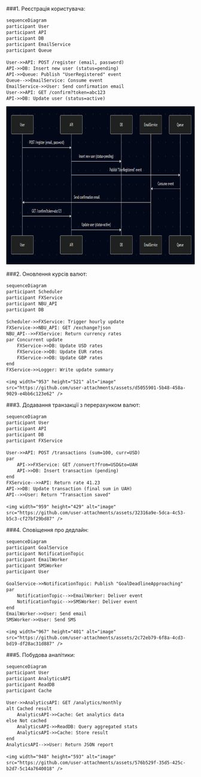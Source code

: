 ###1. Реєстрація користувача:

    sequenceDiagram
    participant User
    participant API
    participant DB
    participant EmailService
    participant Queue

    User->>API: POST /register (email, password)
    API->>DB: Insert new user (status=pending)
    API->>Queue: Publish "UserRegistered" event
    Queue-->>EmailService: Consume event
    EmailService->>User: Send confirmation email
    User->>API: GET /confirm?token=abc123
    API->>DB: Update user (status=active)

<img width="975" height="421" alt="image" src="https://github.com/Nazarii1444/HomiakFinance/blob/main/photo_2025-10-29_11-54-47.jpg" />

###2. Оновлення курсів валют:

    sequenceDiagram
    participant Scheduler
    participant FXService
    participant NBU_API
    participant DB

    Scheduler->>FXService: Trigger hourly update
    FXService->>NBU_API: GET /exchange?json
    NBU_API-->>FXService: Return currency rates
    par Concurrent update
        FXService->>DB: Update USD rates
        FXService->>DB: Update EUR rates
        FXService->>DB: Update GBP rates
    end
    FXService->>Logger: Write update summary

    <img width="953" height="521" alt="image" src="https://github.com/user-attachments/assets/d5055901-5b48-458a-9029-e4bb6c123e62" />

###3. Додавання транзакції з перерахунком валют:

    sequenceDiagram
    participant User
    participant API
    participant DB
    participant FXService

    User->>API: POST /transactions (sum=100, curr=USD)
    par
        API->>FXService: GET /convert?from=USD&to=UAH
        API->>DB: Insert transaction (pending)
    end
    FXService-->>API: Return rate 41.23
    API->>DB: Update transaction (final sum in UAH)
    API-->>User: Return "Transaction saved"

    <img width="959" height="429" alt="image" src="https://github.com/user-attachments/assets/32316a9e-5dca-4c53-b5c3-cf27bf29bd87" />

###4. Сповіщення про дедлайн:

    sequenceDiagram
    participant GoalService
    participant NotificationTopic
    participant EmailWorker
    participant SMSWorker
    participant User

    GoalService->>NotificationTopic: Publish "GoalDeadlineApproaching"
    par
        NotificationTopic-->>EmailWorker: Deliver event
        NotificationTopic-->>SMSWorker: Deliver event
    end
    EmailWorker->>User: Send email
    SMSWorker->>User: Send SMS

    <img width="967" height="401" alt="image" src="https://github.com/user-attachments/assets/2c72eb79-6f8a-4cd3-bd19-df28ac31d887" />

###5. Побудова аналітики:

    sequenceDiagram
    participant User
    participant AnalyticsAPI
    participant ReadDB
    participant Cache

    User->>AnalyticsAPI: GET /analytics/monthly
    alt Cached result
        AnalyticsAPI->>Cache: Get analytics data
    else Not cached
        AnalyticsAPI->>ReadDB: Query aggregated stats
        AnalyticsAPI->>Cache: Store result
    end
    AnalyticsAPI-->>User: Return JSON report

    <img width="948" height="593" alt="image" src="https://github.com/user-attachments/assets/576b529f-35d5-425c-b2d7-5c14a7640018" />




